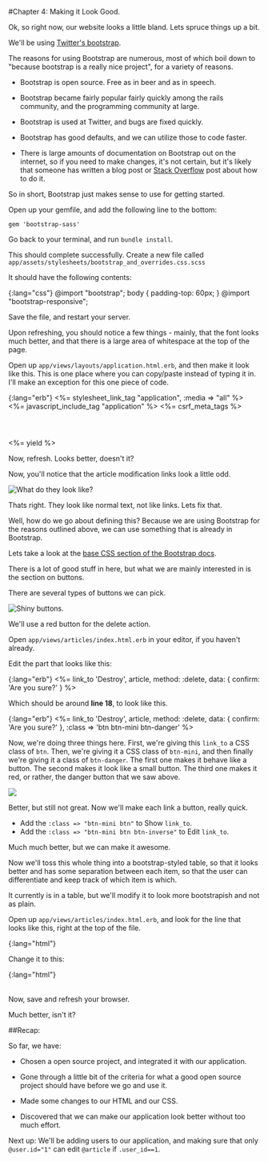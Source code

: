 #Chapter 4: Making it Look Good.


Ok, so right now, our website looks a little bland. Lets spruce things up a bit.



We'll be using [Twitter's bootstrap](http://twitter.github.com/bootstrap/).

The reasons for using Bootstrap are numerous, most of which boil down to "because bootstrap is a really nice project", for a variety of reasons.

- Bootstrap is open source. Free as in beer and as in speech.

- Bootstrap became fairly popular fairly quickly among the rails community, and the programming community at large.

- Bootstrap is used at Twitter, and bugs are fixed quickly.

- Bootstrap has good defaults, and we can utilize those to code faster.

- There is large amounts of documentation on Bootstrap out on the internet, so if you need to make changes, it's not certain, but it's likely that someone has written a blog post or [Stack Overflow](http://stackoverflow.com/tags/twitter-bootstrap) post about how to do it.

So in short, Bootstrap just makes sense to use for getting started.

Open up your gemfile, and add the following line to the bottom:

    gem 'bootstrap-sass'

Go back to your terminal, and run `bundle install`. 


This should complete successfully. Create a new file called `app/assets/stylesheets/bootstrap_and_overrides.css.scss`

It should have the following contents:

{:lang="css"} 
    @import "bootstrap";
    body { padding-top: 60px; }
    @import "bootstrap-responsive";


Save the file, and restart your server.


Upon refreshing, you should notice a few things - mainly, that the font looks much better, and that there is a large area of whitespace at the top of the page.


Open up `app/views/layouts/application.html.erb`, and then make it look like this. This is one place where you can copy/paste instead of typing it in. I'll make an exception for this one piece of code.

{:lang="erb"} 
    <!doctype html>
    <html>
      <head>
        <meta charset="utf-8">
        <meta name="viewport" content="width=device-width, initial-scale=1.0">
        <title>DemoApp</title> <!-- the page title -->
        <meta name="description" content="">
        <meta name="author" content="">
        <!-- the two lines below load our CSS (stylesheet) and our JavaScript (javascript_include_tag) -->
        <%= stylesheet_link_tag "application", :media => "all" %>
        <%= javascript_include_tag "application" %>
        <!-- this is for a security feature of rails. -->
        <%= csrf_meta_tags %>
      </head>
      <body>
        <header class="navbar navbar-fixed-top"> <!-- this is the big black bar at the top of the page that we'll see in a  moment -->
          <nav class="navbar-inner">
            <div class="container">
              <!-- we will be putting some fun stuff in here shortly. --> 
            </div>
          </nav>
        </header>
        <div id="main" role="main">
          <div class="container">
            <div class="content">
               <div class="row">
                <div class="span12">
                  <!-- this is where the stuff in app/views/ will render, depending on the route we load. -->
                  <%= yield %>
                </div>
              </div>
              <footer>
              </footer>
            </div>
          </div> 
        </div> 
      </body>
    </html>



Now, refresh. Looks better, doesn't it?


Now, you'll notice that the article modification links look a little odd.

![What do they look like?](images/044.png)


Thats right. They look like normal text, not like links. Lets fix that.


Well, how do we go about defining this? Because we are using Bootstrap for the reasons outlined above, we can use something that is already in Bootstrap.

Lets take a look at the [base CSS section of the Bootstrap docs](http://twitter.github.com/bootstrap/base-css.html).

There is a lot of good stuff in here, but what we are mainly interested in is the section on buttons.

There are several types of buttons we can pick.

![Shiny buttons.](images/045.png)


We'll use a red button for the delete action.

Open `app/views/articles/index.html.erb` in your editor, if you haven't already.


Edit the part that looks like this:

{:lang="erb"} 
    <td><%= link_to 'Destroy', article, method: :delete, data: { confirm: 'Are you sure?' } %></td>

Which should be around **line 18**, to look like this.

{:lang="erb"} 
    <td><%= link_to 'Destroy', article, method: :delete, data: { confirm: 'Are you sure?' }, :class => 'btn btn-mini btn-danger' %> </td>


Now, we're doing three things here. First, we're giving this `link_to` a CSS class of `btn`. Then, we're giving it a CSS class of `btn-mini`, and then finally we're giving it a class of `btn-danger`. The first one makes it behave like a button. The second makes it look like a small button. The third one makes it red, or rather, the danger button that we saw above.

![](images/046.png)

Better, but still not great. Now we'll make each link a button, really quick.

- Add the `:class => "btn-mini btn"` to Show `link_to`.
- Add the `:class => "btn-mini btn btn-inverse"` to Edit `link_to`.

Much much better, but we can make it awesome.

Now we'll toss this whole thing into a bootstrap-styled table, so that it looks better and has some separation between each item, so that the user can differentiate and keep track of which item is which.

It currently is in a table, but we'll modify it to look more bootstrapish and not as plain.


Open up `app/views/articles/index.html.erb`, and look for the line that looks like this, right at the top of the file. 

{:lang="html"} 
    <table>

Change it to this:

{:lang="html"} 
    <table class="table">

Now, save and refresh your browser. 

Much better, isn't it?


##Recap:

So far, we have:

- Chosen a open source project, and integrated it with our application.

- Gone through a little bit of the criteria for what a good open source project should have before we go and use it.

- Made some changes to our HTML and our CSS.

- Discovered that we can make our application look better without too much effort. 

Next up: We'll be adding users to our application, and making sure that only `@user.id="1"` can edit `@article` if `.user_id==1`.

